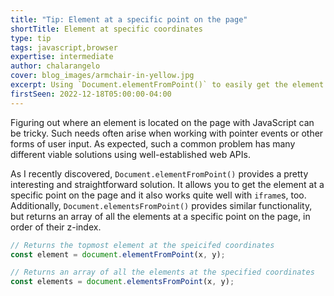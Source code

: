 ```yaml
---
title: "Tip: Element at a specific point on the page"
shortTitle: Element at specific coordinates
type: tip
tags: javascript,browser
expertise: intermediate
author: chalarangelo
cover: blog_images/armchair-in-yellow.jpg
excerpt: Using `Document.elementFromPoint()` to easily get the element at a specific point on the page.
firstSeen: 2022-12-18T05:00:00-04:00
---
```



Figuring out where an element is located on the page with JavaScript can be tricky. Such needs often arise when working with pointer events or other forms of user input. As expected, such a common problem has many different viable solutions using well-established web APIs.

As I recently discovered, `Document.elementFromPoint()` provides a pretty interesting and straightforward solution. It allows you to get the element at a specific point on the page and it also works quite well with `iframe`s, too. Additionally, `Document.elementsFromPoint()` provides similar functionality, but returns an array of all the elements at a specific point on the page, in order of their z-index.

```js
// Returns the topmost element at the speicifed coordinates
const element = document.elementFromPoint(x, y);

// Returns an array of all the elements at the specified coordinates
const elements = document.elementsFromPoint(x, y);
```
